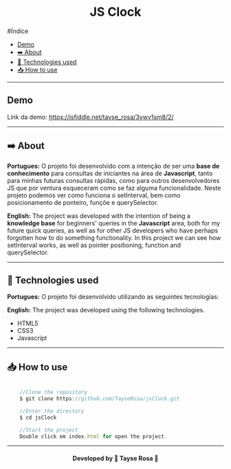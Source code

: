 <h1 align="center"> JS Clock </h1>

#Índice
- [Demo](#demo)
- [➡️ About](#️-about)
- [🚀 Technologies used](#-technologies-used)
- [📥 How to use](#-how-to-use)

---

## Demo

Link da demo: https://jsfiddle.net/tayse_rosa/3ywv1sm8/2/

---

## ➡️ About
<b>Portugues:</b>
O projeto foi desenvolvido com a intenção de ser uma **base de conhecimento** para consultas de iniciantes na área de **Javascript**, tanto para minhas futuras consultas rápidas, como para outros desenvolvedores JS que por ventura esqueceram como se faz alguma funcionalidade.
Neste projeto podemos ver como funciona o setInterval, bem como posicionamento de ponteiro, funçõe e querySelector.

<b>English:</b>
The project was developed with the intention of being a **knowledge base** for beginners' queries in the **Javascript** area, both for my future quick queries, as well as for other JS developers who have perhaps forgotten how to do something functionality. In this project we can see how setInterval works, as well as pointer positioning, function and querySelector.

---

## 🚀 Technologies used
<b>Portugues:</b>
O projeto foi desenvolvido utilizando as seguintes tecnologias:

<b>English:</b>
The project was developed using the following technologies.

- HTML5
- CSS3
- Javascript

---

## 📥 How to use
```js

    //Clone the repository
    $ git clone https://github.com/TayseRosa/jsClock.git

    //Enter the directory 
    $ cd jsClock

    //Start the project
    Double click em index.html for open the project.

``` 

---
<h4 align="center"> Developed by 🚀 Tayse Rosa 🌸 </h4>